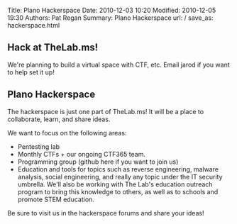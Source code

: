 Title: Plano Hackerspace
Date: 2010-12-03 10:20
Modified: 2010-12-05 19:30
Authors: Pat Regan
Summary: Plano Hackerspace
url: /
save_as: hackerspace.html

## Hack at TheLab.ms!

We're planning to build a virtual space with CTF, etc. Email jarod if you want to help set it up!


## Plano Hackerspace

The hackerspace is just one part of TheLab.ms!  It will be a place to collaborate, learn, and share ideas.

We want to focus on the following areas:

 * Pentesting lab
 * Monthly CTFs + our ongoing CTF365 team.
 * Programming group (github here if you want to join us)
 * Education and tools for topics such as reverse engineering, malware analysis, social engineering, and really any topic under the IT security umbrella. We'll also be working with The Lab's education outreach program to bring this knowledge to others, as well as to schools and promote STEM education.

Be sure to visit us in the hackerspace forums and share your ideas!
